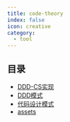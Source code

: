 ```yaml
---
title: code-theory
index: false
icon: creative
category:
  - tool
---
```


 ## 目录
- [DDD-CS实现](DDD-CS实现.md)
- [DDD模式](DDD模式.md)
- [代码设计模式](代码设计模式.md)
- [assets](assets)
